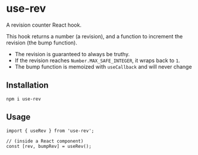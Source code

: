 # use-rev

A revision counter React hook.

This hook returns a number (a revision), and a function to increment the revision (the bump function).

- The revision is guaranteed to always be truthy. 
- If the revision reaches `Number.MAX_SAFE_INTEGER`, it wraps back to `1`.
- The bump function is memoized with `useCallback` and will never change
## Installation

```
npm i use-rev
```

## Usage

```tsx
import { useRev } from 'use-rev';

// (inside a React component)
const [rev, bumpRev] = useRev();
```

